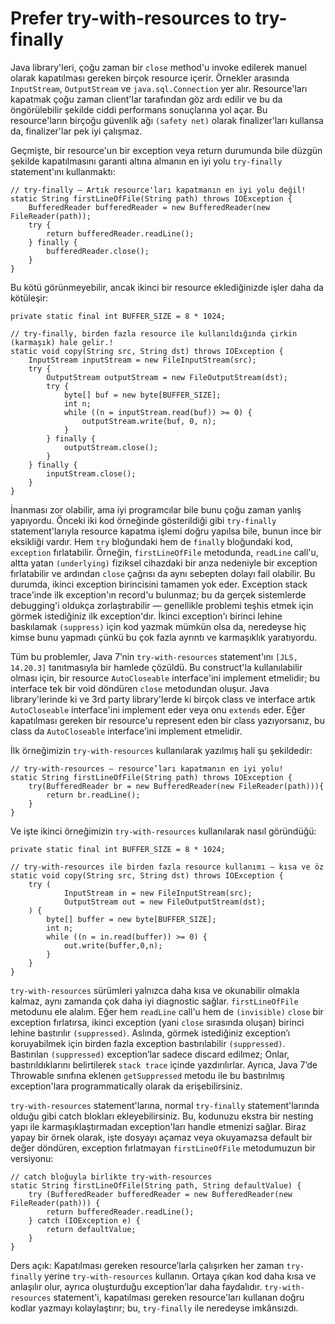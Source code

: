 # Prefer try-with-resources to try-finally

Java library'leri, çoğu zaman bir `close` method'u invoke edilerek manuel olarak kapatılması gereken birçok resource
içerir. Örnekler arasında `InputStream`, `OutputStream` ve `java.sql.Connection` yer alır. Resource'ları kapatmak çoğu
zaman client'lar tarafından göz ardı edilir ve bu da öngörülebilir şekilde ciddi performans sonuçlarına yol açar.
Bu resource'ların birçoğu güvenlik ağı `(safety net)` olarak finalizer'ları kullansa da, finalizer'lar pek iyi çalışmaz.

Geçmişte, bir resource'un bir exception veya return durumunda bile düzgün şekilde kapatılmasını garanti altına almanın
en iyi yolu `try-finally` statement'ını kullanmaktı:

```
// try-finally – Artık resource'ları kapatmanın en iyi yolu değil!
static String firstLineOfFile(String path) throws IOException {
    BufferedReader bufferedReader = new BufferedReader(new FileReader(path));
    try {
        return bufferedReader.readLine();
    } finally {
        bufferedReader.close();
    }
}
```

Bu kötü görünmeyebilir, ancak ikinci bir resource eklediğinizde işler daha da kötüleşir:

```
private static final int BUFFER_SIZE = 8 * 1024;

// try-finally, birden fazla resource ile kullanıldığında çirkin (karmaşık) hale gelir.!
static void copy(String src, String dst) throws IOException {
    InputStream inputStream = new FileInputStream(src);
    try {
        OutputStream outputStream = new FileOutputStream(dst);
        try {
            byte[] buf = new byte[BUFFER_SIZE];
            int n;
            while ((n = inputStream.read(buf)) >= 0) {
                outputStream.write(buf, 0, n);
            }
        } finally {
            outputStream.close();
        }
    } finally {
        inputStream.close();
    }
}
```

İnanması zor olabilir, ama iyi programcılar bile bunu çoğu zaman yanlış yapıyordu. Önceki iki kod örneğinde gösterildiği
gibi `try-finally` statement'larıyla resource kapatma işlemi doğru yapılsa bile, bunun ince bir eksikliği vardır. Hem
`try` bloğundaki hem de `finally` bloğundaki kod, `exception` fırlatabilir. Örneğin, `firstLineOfFile` metodunda,
`readLine` call'u, altta yatan `(underlying)` fiziksel cihazdaki bir arıza nedeniyle bir exception fırlatabilir ve
ardından `close` çağrısı da aynı sebepten dolayı fail olabilir. Bu durumda, ikinci exception birincisini tamamen yok
eder. Exception stack trace'inde ilk exception'ın record'u bulunmaz; bu da gerçek sistemlerde debugging'i oldukça
zorlaştırabilir — genellikle problemi teşhis etmek için görmek istediğiniz ilk exception'dır. İkinci exception'ı birinci
lehine baskılamak `(suppress)` için kod yazmak mümkün olsa da, neredeyse hiç kimse bunu yapmadı çünkü bu çok fazla
ayrıntı ve karmaşıklık yaratıyordu.

Tüm bu problemler, Java 7’nin `try-with-resources` statement'ını `[JLS, 14.20.3]` tanıtmasıyla bir hamlede çözüldü. Bu
construct'la kullanılabilir olması için, bir resource `AutoCloseable` interface'ini implement etmelidir; bu interface
tek bir void döndüren `close` metodundan oluşur. Java library'lerinde ki ve 3rd party library'lerde ki birçok class ve
interface artık `AutoCloseable` interface'ini implement eder veya onu `extends` eder. Eğer kapatılması gereken bir
resource'u represent eden bir class yazıyorsanız, bu class da `AutoCloseable` interface'ini implement etmelidir.

İlk örneğimizin `try-with-resources` kullanılarak yazılmış hali şu şekildedir:

```
// try-with-resources – resource’ları kapatmanın en iyi yolu!
static String firstLineOfFile(String path) throws IOException {
    try(BufferedReader br = new BufferedReader(new FileReader(path))){
        return br.readLine();
    }
}
```

Ve işte ikinci örneğimizin `try-with-resources` kullanılarak nasıl göründüğü:

```
private static final int BUFFER_SIZE = 8 * 1024;

// try-with-resources ile birden fazla resource kullanımı – kısa ve öz
static void copy(String src, String dst) throws IOException {
    try (
            InputStream in = new FileInputStream(src);
            OutputStream out = new FileOutputStream(dst);
    ) {
        byte[] buffer = new byte[BUFFER_SIZE];
        int n;
        while ((n = in.read(buffer)) >= 0) {
            out.write(buffer,0,n);
        }
    }
}
```

`try-with-resources` sürümleri yalnızca daha kısa ve okunabilir olmakla kalmaz, aynı zamanda çok daha iyi diagnostic
sağlar. `firstLineOfFile` metodunu ele alalım. Eğer hem `readLine` call'u hem de `(invisible)` `close` bir exception
fırlatırsa, ikinci exception (yani `close` sırasında oluşan) birinci lehine bastırılır `(suppressed)`. Aslında, görmek
istediğiniz exception’ı koruyabilmek için birden fazla exception bastırılabilir `(suppressed)`. Bastırılan
`(suppressed)` exception’lar sadece discard edilmez; Onlar, bastırıldıklarını belirtilerek `stack trace` içinde
yazdırılırlar. Ayrıca, Java 7’de Throwable sınıfına eklenen `getSuppressed` metodu ile bu bastırılmış exception'lara
programmatically olarak da erişebilirsiniz.

`try-with-resources` statement'larına, normal `try-finally` statement'larında olduğu gibi catch blokları
ekleyebilirsiniz. Bu, kodunuzu ekstra bir nesting yapı ile karmaşıklaştırmadan exception'ları handle etmenizi sağlar.
Biraz yapay bir örnek olarak, işte dosyayı açamaz veya okuyamazsa default bir değer döndüren, exception fırlatmayan
`firstLineOfFile` metodumuzun bir versiyonu:

```
// catch bloğuyla birlikte try-with-resources
static String firstLineOfFile(String path, String defaultValue) {
    try (BufferedReader bufferedReader = new BufferedReader(new FileReader(path))) {
        return bufferedReader.readLine();
    } catch (IOException e) {
        return defaultValue;
    }
}
```

Ders açık: Kapatılması gereken resource’larla çalışırken her zaman `try-finally` yerine `try-with-resources` kullanın.
Ortaya çıkan kod daha kısa ve anlaşılır olur, ayrıca oluşturduğu exception’lar daha faydalıdır. `try-with-resources`
statement'i, kapatılması gereken resource'ları kullanan doğru kodlar yazmayı kolaylaştırır; bu, `try-finally` ile
neredeyse imkânsızdı.